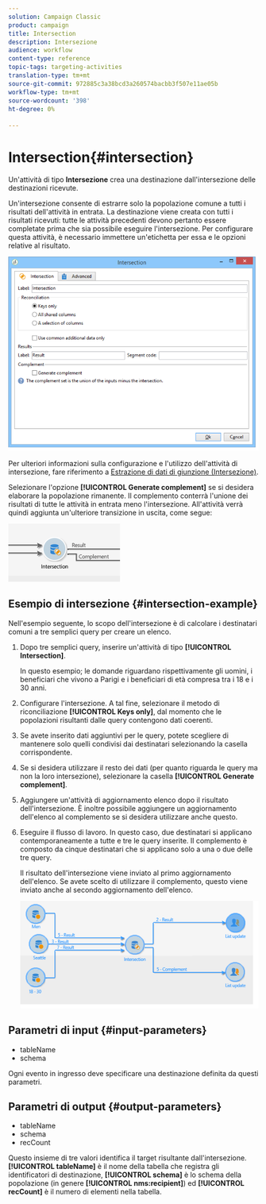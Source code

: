 ```yaml
---
solution: Campaign Classic
product: campaign
title: Intersection
description: Intersezione
audience: workflow
content-type: reference
topic-tags: targeting-activities
translation-type: tm+mt
source-git-commit: 972885c3a38bcd3a260574bacbb3f507e11ae05b
workflow-type: tm+mt
source-wordcount: '398'
ht-degree: 0%

---
```



# Intersection{#intersection}

Un&#39;attività di tipo **Intersezione** crea una destinazione dall&#39;intersezione delle destinazioni ricevute.

Un&#39;intersezione consente di estrarre solo la popolazione comune a tutti i risultati dell&#39;attività in entrata. La destinazione viene creata con tutti i risultati ricevuti: tutte le attività precedenti devono pertanto essere completate prima che sia possibile eseguire l&#39;intersezione. Per configurare questa attività, è necessario immettere un&#39;etichetta per essa e le opzioni relative al risultato.

![](assets/s_user_segmentation_inter.png)

Per ulteriori informazioni sulla configurazione e l&#39;utilizzo dell&#39;attività di intersezione, fare riferimento a [Estrazione di dati di giunzione (Intersezione)](../../workflow/using/targeting-data.md#extracting-joint-data--intersection-).

Selezionare l&#39;opzione **[!UICONTROL Generate complement]** se si desidera elaborare la popolazione rimanente. Il complemento conterrà l&#39;unione dei risultati di tutte le attività in entrata meno l&#39;intersezione. All&#39;attività verrà quindi aggiunta un&#39;ulteriore transizione in uscita, come segue:

![](assets/s_user_segmentation_inter_compl.png)

## Esempio di intersezione {#intersection-example}

Nell&#39;esempio seguente, lo scopo dell&#39;intersezione è di calcolare i destinatari comuni a tre semplici query per creare un elenco.

1. Dopo tre semplici query, inserire un&#39;attività di tipo **[!UICONTROL Intersection]**.

   In questo esempio; le domande riguardano rispettivamente gli uomini, i beneficiari che vivono a Parigi e i beneficiari di età compresa tra i 18 e i 30 anni.

1. Configurare l&#39;intersezione. A tal fine, selezionare il metodo di riconciliazione **[!UICONTROL Keys only]**, dal momento che le popolazioni risultanti dalle query contengono dati coerenti.
1. Se avete inserito dati aggiuntivi per le query, potete scegliere di mantenere solo quelli condivisi dai destinatari selezionando la casella corrispondente.
1. Se si desidera utilizzare il resto dei dati (per quanto riguarda le query ma non la loro intersezione), selezionare la casella **[!UICONTROL Generate complement]**.
1. Aggiungere un&#39;attività di aggiornamento elenco dopo il risultato dell&#39;intersezione. È inoltre possibile aggiungere un aggiornamento dell&#39;elenco al complemento se si desidera utilizzare anche questo.
1. Eseguire il flusso di lavoro. In questo caso, due destinatari si applicano contemporaneamente a tutte e tre le query inserite. Il complemento è composto da cinque destinatari che si applicano solo a una o due delle tre query.

   Il risultato dell&#39;intersezione viene inviato al primo aggiornamento dell&#39;elenco. Se avete scelto di utilizzare il complemento, questo viene inviato anche al secondo aggiornamento dell&#39;elenco.

   ![](assets/intersection_example.png)

## Parametri di input {#input-parameters}

* tableName
* schema

Ogni evento in ingresso deve specificare una destinazione definita da questi parametri.

## Parametri di output {#output-parameters}

* tableName
* schema
* recCount

Questo insieme di tre valori identifica il target risultante dall&#39;intersezione. **[!UICONTROL tableName]** è il nome della tabella che registra gli identificatori di destinazione,  **[!UICONTROL schema]** è lo schema della popolazione (in genere  **[!UICONTROL nms:recipient]**) ed  **[!UICONTROL recCount]** è il numero di elementi nella tabella.
